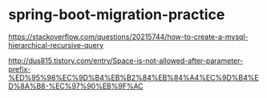 # spring-boot-migration-practice

https://stackoverflow.com/questions/20215744/how-to-create-a-mysql-hierarchical-recursive-query

http://dus815.tistory.com/entry/Space-is-not-allowed-after-parameter-prefix-%ED%95%98%EC%9D%B4%EB%B2%84%EB%84%A4%EC%9D%B4%ED%8A%B8-%EC%97%90%EB%9F%AC




